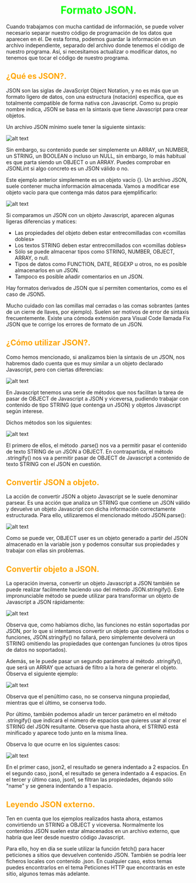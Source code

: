 # <span style="color:lime"><center>Formato JSON.</center></span>

Cuando trabajamos con mucha cantidad de información, se puede volver necesario separar nuestro código de programación de los datos que aparecen en él. De esta forma, podemos guardar la información en un archivo independiente, separado del archivo donde tenemos el código de nuestro programa. Así, si necesitamos actualizar o modificar datos, no tenemos que tocar el código de nuestro programa.

## <span style="color:orange">¿Qué es JSON?.</span>
JSON son las siglas de JavaScript Object Notation, y no es más que un formato ligero de datos, con una estructura (notación) específica, que es totalmente compatible de forma nativa con Javascript. Como su propio nombre indica, JSON se basa en la sintaxis que tiene Javascript para crear objetos.

Un archivo JSON mínimo suele tener la siguiente sintaxis:

![alt text](./imagenes-formato-json/image.png)

Sin embargo, su contenido puede ser simplemente un ARRAY, un NUMBER, un STRING, un BOOLEAN o incluso un NULL, sin embargo, lo más habitual es que parta siendo un OBJECT o un ARRAY. Puedes comprobar en JSONLint si algo concreto es un JSON válido o no.

Este ejemplo anterior simplemente es un objeto vacío {}. Un archivo JSON, suele contener mucha información almacenada. Vamos a modificar ese objeto vacío para que contenga más datos para ejemplificarlo:

![alt text](./imagenes-formato-json/image-1.png)

Si comparamos un JSON con un objeto Javascript, aparecen algunas ligeras diferencias y matices:

   - Las propiedades del objeto deben estar entrecomilladas con «comillas dobles»
   - Los textos STRING deben estar entrecomillados con «comillas dobles»
   - Sólo se puede almacenar tipos como STRING, NUMBER, OBJECT, ARRAY, o null.
   - Tipos de datos como FUNCTION, DATE, REGEXP u otros, no es posible almacenarlos en un JSON.
   - Tampoco es posible añadir comentarios en un JSON.

Hay formatos derivados de JSON que sí permiten comentarios, como es el caso de JSON5. 

Mucho cuidado con las comillas mal cerradas o las comas sobrantes (antes de un cierre de llaves, por ejemplo). Suelen ser motivos de error de sintaxis frecuentemente. Existe una cómoda extensión para Visual Code llamada Fix JSON que te corrige los errores de formato de un JSON.

## <span style="color:orange">¿Cómo utilizar JSON?.</span>

Como hemos mencionado, si analizamos bien la sintaxis de un JSON, nos habremos dado cuenta que es muy similar a un objeto declarado Javascript, pero con ciertas diferencias:

![alt text](./imagenes-formato-json/image-2.png)

En Javascript tenemos una serie de métodos que nos facilitan la tarea de pasar de OBJECT de Javascript a JSON y viceversa, pudiendo trabajar con contenido de tipo STRING (que contenga un JSON) y objetos Javascript según interese.

Dichos métodos son los siguientes:

![alt text](./imagenes-formato-json/image-3.png)

El primero de ellos, el método .parse() nos va a permitir pasar el contenido de texto STRING de un JSON a OBJECT. En contrapartida, el método .stringify() nos va a permitir pasar de OBJECT de Javascript a contenido de texto STRING con el JSON en cuestión.

## <span style="color:orange">Convertir JSON a objeto.</span>
La acción de convertir JSON a objeto Javascript se le suele denominar parsear. Es una acción que analiza un STRING que contiene un JSON válido y devuelve un objeto Javascript con dicha información correctamente estructurada. Para ello, utilizaremos el mencionado método JSON.parse():

![alt text](./imagenes-formato-json/image-4.png)

Como se puede ver, OBJECT user es un objeto generado a partir del JSON almacenado en la variable json y podemos consultar sus propiedades y trabajar con ellas sin problemas.

## <span style="color:orange">Convertir objeto a JSON.</span>
La operación inversa, convertir un objeto Javascript a JSON también se puede realizar facilmente haciendo uso del método JSON.stringify(). Este impronunciable método se puede utilizar para transformar un objeto de Javascript a JSON rápidamente:

![alt text](./imagenes-formato-json/image-5.png)

Observa que, como habíamos dicho, las funciones no están soportadas por JSON, por lo que si intentamos convertir un objeto que contiene métodos o funciones, JSON.stringify() no fallará, pero simplemente devolverá un STRING omitiendo las propiedades que contengan funciones (u otros tipos de datos no soportados).

Además, se le puede pasar un segundo parámetro al método .stringify(), que será un ARRAY que actuará de filtro a la hora de generar el objeto. Observa el siguiente ejemplo:

![alt text](./imagenes-formato-json/image-6.png)

Observa que el penúltimo caso, no se conserva ninguna propiedad, mientras que el último, se conserva todo.

Por último, también podemos añadir un tercer parámetro en el método .stringify() que indicará el número de espacios que quieres usar al crear el STRING del JSON resultante. Observa que hasta ahora, el STRING está minificado y aparece todo junto en la misma línea.

Observa lo que ocurre en los siguientes casos:

![alt text](./imagenes-formato-json/image-7.png)

En el primer caso, json2, el resultado se genera indentado a 2 espacios. En el segundo caso, json4, el resultado se genera indentado a 4 espacios. En el tercer y último caso, json1, se filtran las propiedades, dejando sólo "name" y se genera indentando a 1 espacio.

## <span style="color:orange">Leyendo JSON externo.</span>
Ten en cuenta que los ejemplos realizados hasta ahora, estamos convirtiendo un STRING a OBJECT y viceversa. Normalmente los contenidos JSON suelen estar almacenados en un archivo externo, que habría que leer desde nuestro código Javascript.

Para ello, hoy en día se suele utilizar la función fetch() para hacer peticiones a sitios que devuelven contenido JSON. También se podría leer ficheros locales con contenido .json. En cualquier caso, estos temas puedes encontrarlos en el tema Peticiones HTTP que encontrarás en este sitio, algunos temas más adelante.

















